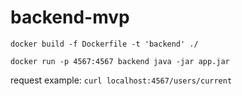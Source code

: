 # backend-mvp

`docker build -f Dockerfile -t 'backend' ./`

`docker run -p 4567:4567 backend java -jar app.jar`

request example:
`curl localhost:4567/users/current`
